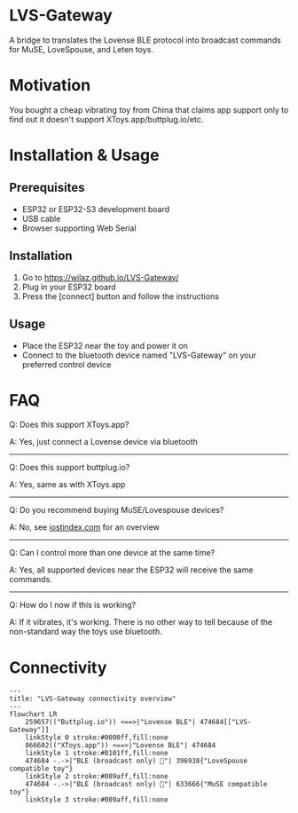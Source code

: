 # LVS-Gateway

A bridge to translates the Lovense BLE protocol into broadcast commands for MuSE, LoveSpouse, and Leten toys.

# Motivation

You bought a cheap vibrating toy from China that claims app support only to find out it doesn't support XToys.app/buttplug.io/etc.

# Installation & Usage

## Prerequisites

- ESP32 or ESP32-S3 development board
- USB cable
- Browser supporting Web Serial

## Installation

1. Go to https://wilaz.github.io/LVS-Gateway/
2. Plug in your ESP32 board
3. Press the [connect] button and follow the instructions

## Usage

- Place the ESP32 near the toy and power it on
- Connect to the bluetooth device named "LVS-Gateway" on your preferred control device

# FAQ

Q: Does this support XToys.app?

A: Yes, just connect a Lovense device via bluetooth

---

Q: Does this support buttplug.io?

A: Yes, same as with XToys.app

---

Q: Do you recommend buying MuSE/Lovespouse devices?

A: No, see [iostindex.com](https://iostindex.com) for an overview

---

Q: Can I control more than one device at the same time?

A: Yes, all supported devices near the ESP32 will receive the same commands.

---

Q: How do I now if this is working?

A: If it vibrates, it's working. There is no other way to tell because of the non-standard way the toys use bluetooth.


# Connectivity

```mermaid
---
title: "LVS-Gateway connectivity overview"
---
flowchart LR
	259657(("Buttplug.io")) <==>|"Lovense BLE"| 474684[["LVS-Gateway"]]
	linkStyle 0 stroke:#0000ff,fill:none
	866602(("XToys.app")) <==>|"Lovense BLE"| 474684
	linkStyle 1 stroke:#0101ff,fill:none
	474684 -.->|"BLE (broadcast only) 🛜"| 396938{"LoveSpouse compatible toy"}
	linkStyle 2 stroke:#009aff,fill:none
	474684 -.->|"BLE (broadcast only) 🛜"| 633666{"MuSE compatible toy"}
	linkStyle 3 stroke:#009aff,fill:none
```
